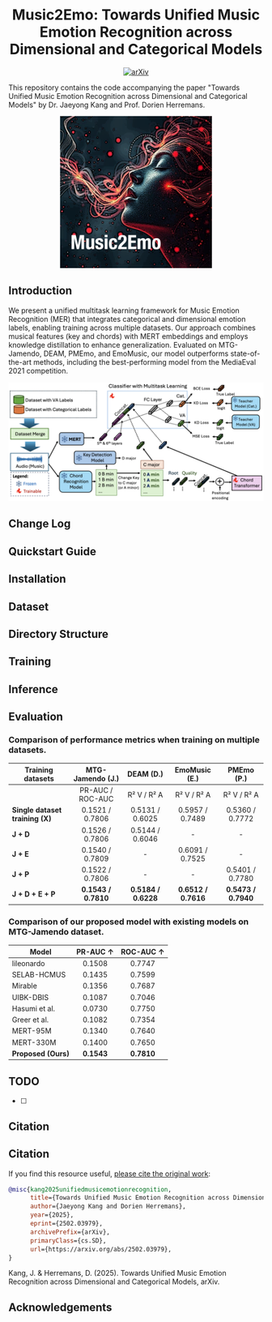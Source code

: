 <div align="center">

# Music2Emo: Towards Unified Music Emotion Recognition across Dimensional and Categorical Models

[![arXiv](https://img.shields.io/badge/arXiv-2311.00968-brightgreen.svg?style=flat-square)](https://arxiv.org/abs/2502.03979)

</div>

This repository contains the code accompanying the paper "Towards Unified Music Emotion Recognition across Dimensional and Categorical Models" by Dr. Jaeyong Kang and Prof. Dorien Herremans.

<div align="center">
  <img src="m2e.png" width="300"/>
</div>

## Introduction

We present a unified multitask learning framework for Music Emotion Recognition (MER) that integrates categorical and dimensional emotion labels, enabling training across multiple datasets. Our approach combines musical features (key and chords) with MERT embeddings and employs knowledge distillation to enhance generalization. Evaluated on MTG-Jamendo, DEAM, PMEmo, and EmoMusic, our model outperforms state-of-the-art methods, including the best-performing model from the MediaEval 2021 competition.

![](framework.png)


## Change Log

## Quickstart Guide

## Installation

## Dataset

## Directory Structure

## Training

## Inference

## Evaluation

### Comparison of performance metrics when training on multiple datasets.

| **Training datasets** | **MTG-Jamendo (J.)** | **DEAM (D.)** | **EmoMusic (E.)** | **PMEmo (P.)** |
|----------------------|:------------------:|:-------------:|:-------------:|:-------------:|
| | PR-AUC / ROC-AUC | R² V / R² A | R² V / R² A | R² V / R² A |
| **Single dataset training (X)** | 0.1521 / 0.7806 | 0.5131 / 0.6025 | 0.5957 / 0.7489 | 0.5360 / 0.7772 |
| **J + D** | 0.1526 / 0.7806 | 0.5144 / 0.6046 | - | - |
| **J + E** | 0.1540 / 0.7809 | - | 0.6091 / 0.7525 | - |
| **J + P** | 0.1522 / 0.7806 | - | - | 0.5401 / 0.7780 |
| **J + D + E + P** | **0.1543 / 0.7810** | **0.5184 / 0.6228** | **0.6512 / 0.7616** | **0.5473 / 0.7940** |

### Comparison of our proposed model with existing models on MTG-Jamendo dataset.

| **Model** | **PR-AUC** ↑ | **ROC-AUC** ↑ |
|--------------------|:-----------:|:----------:|
| lileonardo | 0.1508 | 0.7747 |
| SELAB-HCMUS | 0.1435 | 0.7599 |
| Mirable | 0.1356 | 0.7687 |
| UIBK-DBIS | 0.1087 | 0.7046 |
| Hasumi et al. | 0.0730 | 0.7750 |
| Greer et al. | 0.1082 | 0.7354 |
| MERT-95M | 0.1340 | 0.7640 |
| MERT-330M | 0.1400 | 0.7650 |
| **Proposed (Ours)** | **0.1543** | **0.7810** |

## TODO

- [ ] 

## Citation


## Citation

If you find this resource useful, [please cite the original work](https://doi.org/10.48550/arXiv.2502.03979): 

```bibtex
@misc{kang2025unifiedmusicemotionrecognition,
      title={Towards Unified Music Emotion Recognition across Dimensional and Categorical Models}, 
      author={Jaeyong Kang and Dorien Herremans},
      year={2025},
      eprint={2502.03979},
      archivePrefix={arXiv},
      primaryClass={cs.SD},
      url={https://arxiv.org/abs/2502.03979}, 
}
```

Kang, J. & Herremans, D. (2025). Towards Unified Music Emotion Recognition across Dimensional and Categorical Models, arXiv.

## Acknowledgements

